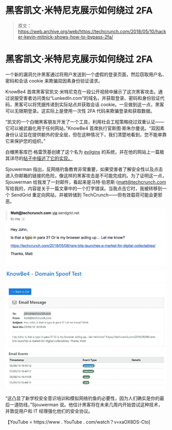 # 黑客凯文·米特尼克展示如何绕过 2FA 

> 原文：<https://web.archive.org/web/https://techcrunch.com/2018/05/10/hacker-kevin-mitnick-shows-how-to-bypass-2fa/>

# 黑客凯文·米特尼克展示如何绕过 2FA

一个新的漏洞允许黑客通过将用户发送到一个虚假的登录页面，然后窃取用户名、密码和会话 cookie 来欺骗双因素身份验证请求。

KnowBe4 首席黑客官凯文·米特尼克在一段公开视频中展示了这次黑客攻击。通过说服受害者访问类似“LunkedIn.com”的域名，并获取登录、密码和身份验证代码，黑客可以将凭据传递到实际站点并获取会话 cookie。一旦做到这一点，黑客可以无限期登录。这实际上是使用一次性 2FA 代码来欺骗登录和获取数据。

“凯文的一个白帽黑客朋友开发了一个工具，利用社会工程策略绕过双重认证——它可以被武器化用于任何网站，”KnowBe4 首席执行官斯图·斯朱尔曼说。“双因素身份认证旨在提供额外的安全层，但在这种情况下，我们清楚地看到，您不能单靠它来保护您的组织。”

白帽黑客库巴·格雷茨基创建了这个名为 [evilginx](https://web.archive.org/web/20230121134117/https://breakdev.org/evilginx-advanced-phishing-with-two-factor-authentication-bypass/) 的系统，并在他的网站上一篇极其详尽的[帖子中描述了它的实现。](https://web.archive.org/web/20230121134117/https://breakdev.org/evilginx-advanced-phishing-with-two-factor-authentication-bypass/)

Sjouwerman 指出，反网络钓鱼教育非常重要，如果受害者了解安全性以及点击进入你邮箱的链接的危险，像这样的黑客攻击是不可能完成的。为了证明这一点，Sjouwerman 给我发了一封邮件，看起来是马特·伯恩斯·(matt@techcrunch.com 写给我的，内容是关于一篇文章中的一个打字错误。当我点击它时，我被转移到一个 SendGrid 重定向网站，并被转储到 TechCrunch——但有效载荷可能会更邪恶。

![](img/7234db1e72f9f749cea1f74d0237204d.png)

![](img/fc8fd8f45a1b93654cd05267799e5fef.png)

“这凸显了新学校安全意识培训和模拟网络钓鱼的必要性，因为人们确实是你的最后一道防线，”Sjouwerman 说。他估计黑客将在未来几周内开始尝试这种技术，并敦促用户和 IT 经理强化他们的安全协议。

【YouTube = https://www . YouTube . com/watch？v=xaOX8DS-Cto]